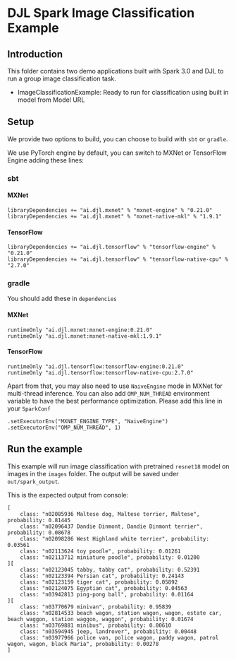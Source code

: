# DJL Spark Image Classification Example

## Introduction
This folder contains two demo applications built with Spark 3.0 and DJL to run a group image classification
task.

- ImageClassificationExample: Ready to run for classification using built in model from Model URL

## Setup

We provide two options to build, you can choose to build with `sbt` or `gradle`.

We use PyTorch engine by default, you can switch to MXNet or TensorFlow Engine adding these lines:

### sbt

#### MXNet
```
libraryDependencies += "ai.djl.mxnet" % "mxnet-engine" % "0.21.0"
libraryDependencies += "ai.djl.mxnet" % "mxnet-native-mkl" % "1.9.1"
```

#### TensorFlow
```
libraryDependencies += "ai.djl.tensorflow" % "tensorflow-engine" % "0.21.0"
libraryDependencies += "ai.djl.tensorflow" % "tensorflow-native-cpu" % "2.7.0"
```

### gradle

You should add these in `dependencies`

#### MXNet
```
runtimeOnly "ai.djl.mxnet:mxnet-engine:0.21.0"
runtimeOnly "ai.djl.mxnet:mxnet-native-mkl:1.9.1"
```

#### TensorFlow
```
runtimeOnly "ai.djl.tensorflow:tensorflow-engine:0.21.0"
runtimeOnly "ai.djl.tensorflow:tensorflow-native-cpu:2.7.0"
```

Apart from that, you may also need to use `NaiveEngine` mode in MXNet for multi-thread inference. You can also add `OMP_NUM_THREAD` environment variable to have the best performance optimization.
Please add this line in your `SparkConf`
```
.setExecutorEnv("MXNET_ENGINE_TYPE", "NaiveEngine")
.setExecutorEnv("OMP_NUM_THREAD", 1)
```

## Run the example

This example will run image classification with pretrained `resnet18` model on images in the `images` folder.
The output will be saved under `out/spark_output`.

This is the expected output from console:
```
[
	class: "n02085936 Maltese dog, Maltese terrier, Maltese", probability: 0.81445
	class: "n02096437 Dandie Dinmont, Dandie Dinmont terrier", probability: 0.08678
	class: "n02098286 West Highland white terrier", probability: 0.03561
	class: "n02113624 toy poodle", probability: 0.01261
	class: "n02113712 miniature poodle", probability: 0.01200
][
	class: "n02123045 tabby, tabby cat", probability: 0.52391
	class: "n02123394 Persian cat", probability: 0.24143
	class: "n02123159 tiger cat", probability: 0.05892
	class: "n02124075 Egyptian cat", probability: 0.04563
	class: "n03942813 ping-pong ball", probability: 0.01164
][
	class: "n03770679 minivan", probability: 0.95839
	class: "n02814533 beach wagon, station wagon, wagon, estate car, beach waggon, station waggon, waggon", probability: 0.01674
	class: "n03769881 minibus", probability: 0.00610
	class: "n03594945 jeep, landrover", probability: 0.00448
	class: "n03977966 police van, police wagon, paddy wagon, patrol wagon, wagon, black Maria", probability: 0.00278
]
```
